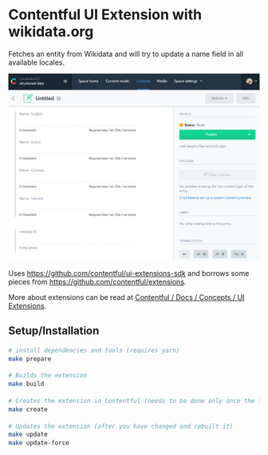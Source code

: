 # Contentful UI Extension with wikidata.org

Fetches an entity from Wikidata and will try to update a name field in all available locales.

![Example usage](./example-Q42.gif)

Uses <https://github.com/contentful/ui-extensions-sdk> and borrows some pieces from <https://github.com/contentful/extensions>.

More about extensions can be read at [Contentful / Docs / Concepts / UI Extensions](https://www.contentful.com/developers/docs/concepts/uiextensions/).

## Setup/Installation

```sh
# install dependencies and tools (requires yarn)
make prepare

# Builds the extension
make build

# Creates the extension in Contentful (needs to be done only once the first time)
make create

# Updates the extension (after you have changed and rebuilt it)
make update
make update-force
```
